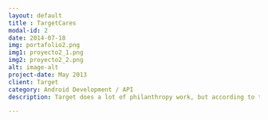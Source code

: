 ```yaml
---
layout: default
title : TargetCares
modal-id: 2
date: 2014-07-18
img: portafolio2.png
img1: proyecto2_1.png
img2: proyecto2_2.png
alt: image-alt
project-date: May 2013
client: Target
category: Android Development / API
description: Target does a lot of philanthropy work, but according to these entrants, customers lack a way to contribute, and their mobile device is the natural place to bridge the gap between shoppers and social initiatives. Such is the problem this team chose to tackle.

---
```


